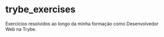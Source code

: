 # trybe_exercises
Exercícios resolvidos ao longo da minha formação como Desenvolvedor Web na Trybe.
